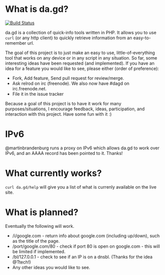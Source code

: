 What is da.gd?
==============

[![Build Status](https://secure.travis-ci.org/relrod/dagd.png?branch=master)](http://travis-ci.org/relrod/dagd)

da.gd is a collection of quick-info tools written in PHP. It allows you to use `curl` (or any http client) to quickly retrieve information from an easy-to-remember url.

The goal of this project is to just make an easy to use, little-of-everything tool that works on any device or in any script in any situation. So far, some interesting ideas have been requested (and implemented). If you have an idea for a feature you would like to see, please either (order of preference):

- Fork, Add feature, Send pull request for review/merge.
- Ask relrod on irc (freenode). We also now have #dagd on irc.freenode.net.
- File it in the issue tracker

Because a goal of this project is to have it work for many purposes/situations, I encourage feedback, ideas, participation, and interaction with this project. Have some fun with it :)

IPv6
====

@martinbrandenburg runs a proxy on IPv6 which allows da.gd to work over IPv6,
and an AAAA record has been pointed to it. Thanks!

What currently works?
=====================

`curl da.gd/help` will give you a list of what is currenly available
on the live site.

What is planned?
================

Eventually the following will work.

- /i/google.com - return info about google.com (including up/down), such as the title of the page.
- /port/google.com/80 - check if port 80 is open on google.com - this will be limited if implemented.
- /bl/127.0.0.1 - check to see if an IP is on a dnsbl. (Thanks for the idea @Ttech!)
- Any other ideas you would like to see.

